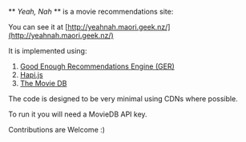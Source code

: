 ** *Yeah, Nah* ** is a movie recommendations site:

You can see it at [http://yeahnah.maori.geek.nz/](http://yeahnah.maori.geek.nz/)

It is implemented using:

1. [Good Enough Recommendations Engine (GER)](https://github.com/grahamjenson/ger)
2. [Hapi.js](http://hapijs.com/)
3. [The Movie DB](https://www.themoviedb.org/)

The code is designed to be very minimal using CDNs where possible.

To run it you will need a MovieDB API key.

Contributions are Welcome :)